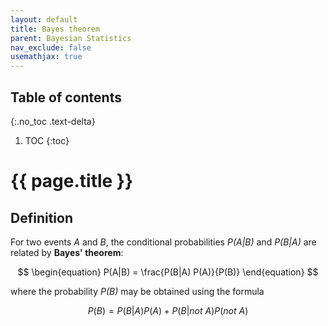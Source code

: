 ```yaml
---
layout: default
title: Bayes theorem
parent: Bayesian Statistics
nav_exclude: false
usemathjax: true
---
```


## Table of contents
{:.no_toc .text-delta}

1. TOC
{:toc}

# {{ page.title }}

## Definition

For two events *A* and *B*, the conditional probabilities *P(A\|B)* and *P(B\|A)* are related by **Bayes' theorem**:

$$
\begin{equation}
P(A|B) = \frac{P(B|A) P(A)}{P(B)}
\end{equation}
$$

where the probability *P(B)* may be obtained using the formula

$$
\begin{equation}
P(B) = P(B|A) P(A) + P(B|\textit{not }A) P(\textit{not }A)
\end{equation}
$$
